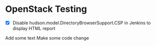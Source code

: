 # OpenStack Testing #

- [x] Disable hudson.model.DirectoryBrowserSupport.CSP in Jenkins to display HTML report

Add some text 
Make some code change
